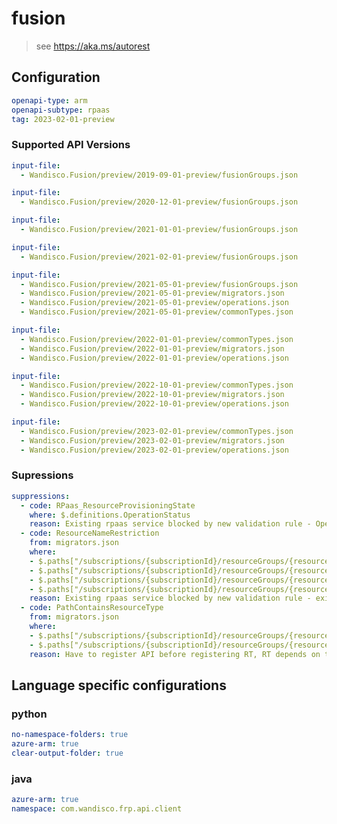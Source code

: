 # fusion

> see https://aka.ms/autorest

## Configuration

```yaml
openapi-type: arm
openapi-subtype: rpaas
tag: 2023-02-01-preview
```

### Supported API Versions


```yaml $(tag) == '2019-09-01-preview'
input-file:
  - Wandisco.Fusion/preview/2019-09-01-preview/fusionGroups.json
```

```yaml $(tag) == '2020-12-01-preview'
input-file:
  - Wandisco.Fusion/preview/2020-12-01-preview/fusionGroups.json
```

```yaml $(tag) == '2021-01-01-preview'
input-file:
  - Wandisco.Fusion/preview/2021-01-01-preview/fusionGroups.json
```

```yaml $(tag) == '2021-02-01-preview'
input-file:
  - Wandisco.Fusion/preview/2021-02-01-preview/fusionGroups.json
```

```yaml $(tag) == '2021-05-01-preview'
input-file:
  - Wandisco.Fusion/preview/2021-05-01-preview/fusionGroups.json
  - Wandisco.Fusion/preview/2021-05-01-preview/migrators.json
  - Wandisco.Fusion/preview/2021-05-01-preview/operations.json
  - Wandisco.Fusion/preview/2021-05-01-preview/commonTypes.json
```

```yaml $(tag) == '2022-01-01-preview'
input-file:
  - Wandisco.Fusion/preview/2022-01-01-preview/commonTypes.json
  - Wandisco.Fusion/preview/2022-01-01-preview/migrators.json
  - Wandisco.Fusion/preview/2022-01-01-preview/operations.json
```

```yaml $(tag) == '2022-10-01-preview'
input-file:
  - Wandisco.Fusion/preview/2022-10-01-preview/commonTypes.json
  - Wandisco.Fusion/preview/2022-10-01-preview/migrators.json
  - Wandisco.Fusion/preview/2022-10-01-preview/operations.json
```

```yaml $(tag) == '2023-02-01-preview'
input-file:
  - Wandisco.Fusion/preview/2023-02-01-preview/commonTypes.json
  - Wandisco.Fusion/preview/2023-02-01-preview/migrators.json
  - Wandisco.Fusion/preview/2023-02-01-preview/operations.json
```

### Supressions

``` yaml
suppressions:
  - code: RPaas_ResourceProvisioningState
    where: $.definitions.OperationStatus
    reason: Existing rpaas service blocked by new validation rule - OperationStatus identified as Azure Resource in error
  - code: ResourceNameRestriction
    from: migrators.json
    where: 
    - $.paths["/subscriptions/{subscriptionId}/resourceGroups/{resourceGroupName}/providers/Wandisco.Fusion/migrators/{migratorName}/liveDataMigrations/{migrationName}/reset"]
    - $.paths["/subscriptions/{subscriptionId}/resourceGroups/{resourceGroupName}/providers/Wandisco.Fusion/migrators/{migratorName}/verifications"]
    - $.paths["/subscriptions/{subscriptionId}/resourceGroups/{resourceGroupName}/providers/Wandisco.Fusion/migrators/{migratorName}/verifications/{verificationName}"]
    - $.paths["/subscriptions/{subscriptionId}/resourceGroups/{resourceGroupName}/providers/Wandisco.Fusion/migrators/{migratorName}/verifications/{verificationName}/cancel"]
    reason: Existing rpaas service blocked by new validation rule - existing resources will be affected by new validation
  - code: PathContainsResourceType
    from: migrators.json
    where:
    - $.paths["/subscriptions/{subscriptionId}/resourceGroups/{resourceGroupName}/providers/Wandisco.Fusion/migrators/{migratorName}/verifications"]
    - $.paths["/subscriptions/{subscriptionId}/resourceGroups/{resourceGroupName}/providers/Wandisco.Fusion/migrators/{migratorName}/verifications/{verificationName}"]
    reason: Have to register API before registering RT, RT depends on this API version
```

## Language specific configurations

### python

```yaml $(python)
no-namespace-folders: true
azure-arm: true
clear-output-folder: true
```

### java
```yaml $(java)
azure-arm: true
namespace: com.wandisco.frp.api.client
```
